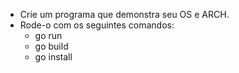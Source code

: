 - Crie um programa que demonstra seu OS e ARCH.
- Rode-o com os seguintes comandos:
    - go run
    - go build
    - go install